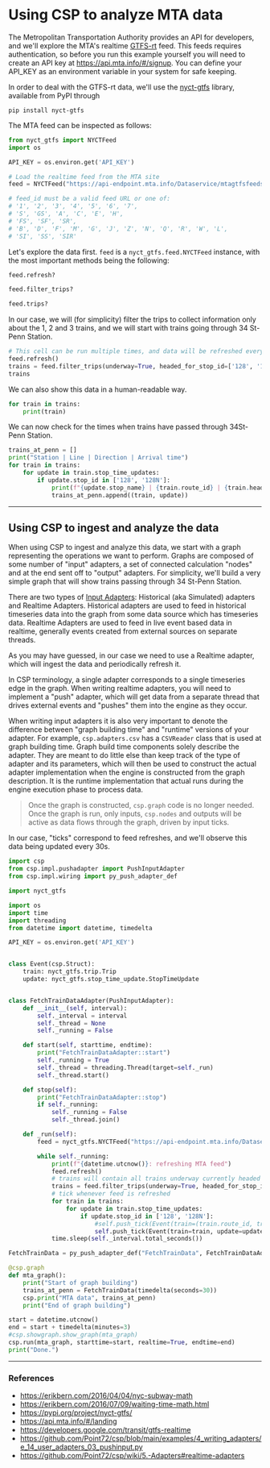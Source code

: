 # Using CSP to analyze MTA data

The Metropolitan Transportation Authority provides an API for developers, and we'll explore the MTA's realtime [GTFS-rt](https://developers.google.com/transit/gtfs-realtime) feed. This feeds requires authentication, so before you run this example yourself you will need to create an API key at https://api.mta.info/#/signup. You can define your API_KEY as an environment variable in your system for safe keeping.

In order to deal with the GTFS-rt data, we'll use the [nyct-gtfs](https://pypi.org/project/nyct-gtfs/) library, available from PyPI through

```
pip install nyct-gtfs
```

The MTA feed can be inspected as follows:


```python
from nyct_gtfs import NYCTFeed
import os

API_KEY = os.environ.get('API_KEY')

# Load the realtime feed from the MTA site
feed = NYCTFeed("https://api-endpoint.mta.info/Dataservice/mtagtfsfeeds/nyct%2Fgtfs", api_key=API_KEY)

# feed_id must be a valid feed URL or one of: 
# '1', '2', '3', '4', '5', '6', '7',
# 'S', 'GS', 'A', 'C', 'E', 'H',
# 'FS', 'SF', 'SR',
# 'B', 'D', 'F', 'M', 'G', 'J', 'Z', 'N', 'Q', 'R', 'W', 'L',
# 'SI', 'SS', 'SIR'
```

Let's explore the data first. `feed` is a `nyct_gtfs.feed.NYCTFeed` instance, with the most important methods being the following:


```python
feed.refresh?
```


```python
feed.filter_trips?
```


```python
feed.trips?
```

In our case, we will (for simplicity) filter the trips to collect information only about the 1, 2 and 3 trains, and we will start with trains going through 34 St-Penn Station.


```python
# This cell can be run multiple times, and data will be refreshed every 30s
feed.refresh()
trains = feed.filter_trips(underway=True, headed_for_stop_id=['128', '128N'])
trains
```

We can also show this data in a human-readable way.


```python
for train in trains:
    print(train)
```

We can now check for the times when trains have passed through 34St-Penn Station.


```python
trains_at_penn = []
print("Station | Line | Direction | Arrival time")
for train in trains:
    for update in train.stop_time_updates:
        if update.stop_id in ['128', '128N']:
            print(f"{update.stop_name} | {train.route_id} | {train.headsign_text} | {update.arrival}")
            trains_at_penn.append((train, update))
```

---

## Using CSP to ingest and analyze the data

When using CSP to ingest and analyze this data, we start with a graph representing the operations we want to perform. Graphs are composed of some number of "input" adapters, a set of connected calculation "nodes" and at the end sent off to "output" adapters. For simplicity, we'll build a very simple graph that will show trains passing through 34 St-Penn Station.

There are two types of [Input Adapters](https://github.com/Point72/csp/wiki/5.-Adapters): Historical (aka Simulated) adapters and Realtime Adapters. Historical adapters are used to feed in historical timeseries data into the graph from some data source which has timeseries data. Realtime Adapters are used to feed in live event based data in realtime, generally events created from external sources on separate threads.

As you may have guessed, in our case we need to use a Realtime adapter, which will ingest the data and periodically refresh it.

In CSP terminology, a single adapter corresponds to a single timeseries edge in the graph. When writing realtime adapters, you will need to implement a "push" adapter, which will get data from a separate thread that drives external events and "pushes" them into the engine as they occur.

When writing input adapters it is also very important to denote the difference between "graph building time" and "runtime" versions of your adapter. For example, `csp.adapters.csv` has a `CSVReader` class that is used at graph building time. Graph build time components solely describe the adapter. They are meant to do little else than keep track of the type of adapter and its parameters, which will then be used to construct the actual adapter implementation when the engine is constructed from the graph description. It is the runtime implementation that actual runs during the engine execution phase to process data.

> Once the graph is constructed, `csp.graph` code is no longer needed. Once the
> graph is run, only inputs, `csp.nodes` and outputs will be active as data flows
> through the graph, driven by input ticks.

In our case, "ticks" correspond to feed refreshes, and we'll observe this data being updated every 30s.


```python
import csp
from csp.impl.pushadapter import PushInputAdapter
from csp.impl.wiring import py_push_adapter_def

import nyct_gtfs

import os
import time
import threading
from datetime import datetime, timedelta

API_KEY = os.environ.get('API_KEY')


class Event(csp.Struct):
    train: nyct_gtfs.trip.Trip
    update: nyct_gtfs.stop_time_update.StopTimeUpdate


class FetchTrainDataAdapter(PushInputAdapter):
    def __init__(self, interval):
        self._interval = interval
        self._thread = None
        self._running = False

    def start(self, starttime, endtime):
        print("FetchTrainDataAdapter::start")
        self._running = True
        self._thread = threading.Thread(target=self._run)
        self._thread.start()

    def stop(self):
        print("FetchTrainDataAdapter::stop")
        if self._running:
            self._running = False
            self._thread.join()

    def _run(self):
        feed = nyct_gtfs.NYCTFeed("https://api-endpoint.mta.info/Dataservice/mtagtfsfeeds/nyct%2Fgtfs", api_key=API_KEY)

        while self._running:
            print(f"{datetime.utcnow()}: refreshing MTA feed")
            feed.refresh()
            # trains will contain all trains underway currently headed to 34St-Penn Station.
            trains = feed.filter_trips(underway=True, headed_for_stop_id=['128', '128N'])
            # tick whenever feed is refreshed
            for train in trains:
                for update in train.stop_time_updates:
                    if update.stop_id in ['128', '128N']:
                        #self.push_tick(Event(train=(train.route_id, train.headsign_text), update=update.arrival))
                        self.push_tick(Event(train=train, update=update))
            time.sleep(self._interval.total_seconds())

FetchTrainData = py_push_adapter_def("FetchTrainData", FetchTrainDataAdapter, csp.ts[Event], interval=timedelta)

@csp.graph
def mta_graph():
    print("Start of graph building")
    trains_at_penn = FetchTrainData(timedelta(seconds=30))
    csp.print("MTA data", trains_at_penn)
    print("End of graph building")

start = datetime.utcnow()
end = start + timedelta(minutes=3)
#csp.showgraph.show_graph(mta_graph)
csp.run(mta_graph, starttime=start, realtime=True, endtime=end)
print("Done.")
```

---

### References

* https://erikbern.com/2016/04/04/nyc-subway-math
* https://erikbern.com/2016/07/09/waiting-time-math.html
* https://pypi.org/project/nyct-gtfs/
* https://api.mta.info/#/landing
* https://developers.google.com/transit/gtfs-realtime
* https://github.com/Point72/csp/blob/main/examples/4_writing_adapters/e_14_user_adapters_03_pushinput.py
* https://github.com/Point72/csp/wiki/5.-Adapters#realtime-adapters


```python

```
